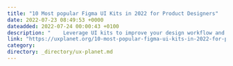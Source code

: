 ```yaml
---
title: "10 Most popular Figma UI Kits in 2022 for Product Designers"
date: 2022-07-23 08:49:53 +0000
dateadded: 2022-07-24 00:00:43 +0100
description: "    Leverage UI kits to improve your design workflow and achieve consistency.  Continue reading on UX Planet »  "
link: "https://uxplanet.org/10-most-popular-figma-ui-kits-in-2022-for-product-designers-8b0f91c23990?source=rss----819cc2aaeee0---4"
category:
directory: _directory/ux-planet.md
---
```

